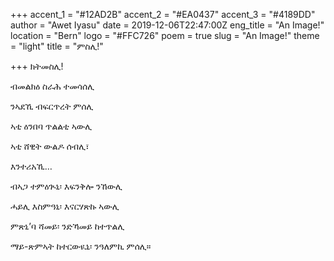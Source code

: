 +++
accent_1 = "#12AD2B"
accent_2 = "#EA0437"
accent_3 = "#4189DD"
author = "Awet Iyasu"
date = 2019-12-06T22:47:00Z
eng_title = "An Image!"
location = "Bern"
logo = "#FFC726"
poem = true
slug = "An Image!"
theme = "light"
title = "ምስሊ!"

+++
ክትመስሊ!

ብመልክዕ ስራሕ ተመሳሰሊ

ንኣደኺ ብፍርጥረት ምሰሊ

ኣቲ ዕንበባ ጥልልቲ ኣውሊ

ኣቲ ሸዊት ውልዶ ሰብሊ፣

እንተሪአኺ…

ብኣጋ ተምዕጒኒ፡ እፍንቅሎ ንኸውሊ

ሓይሊ እስምዓኒ፡ እናርሃጽኩ ኣውሊ

ምጽኒ’ባ ሻመይ፡ ንድኻመይ ከተጥልሊ

ማይ-ጽምኣት ከተርውዪኒ፡ ንዓለምኪ ምሰሊ።
